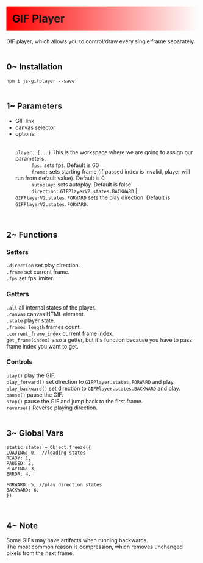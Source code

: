 <h1 style="background-image: linear-gradient(90deg, rgba(255, 0, 0, 1), rgba(0, 0, 0, 0)); padding: 15px"> 
      <span style="color: black;">G</span>IF
      <span style="color: black;">P</span>layer 
</h1>

GIF player, which allows you to control/draw every single frame separately.<br/><br/>

<h2>0~ Installation</h2>

`npm i js-gifplayer --save`<br><br>

<h2>1~ Parameters</h2>

<ul>
<li>GIF link</li>
<li>canvas selector</li>
<li>options:<br><br>

`player: {...}` This is the workspace where we are going to assign our parameters.<br>
&emsp;&emsp;&emsp;`fps:` sets fps. Default is 60<br>
&emsp;&emsp;&emsp;`frame:` sets starting frame (if passed index is invalid, player will run from default value). Default is 0<br>
&emsp;&emsp;&emsp;`autoplay:` sets autoplay. Default is false.<br>
&emsp;&emsp;&emsp;`direction:` `GIFPlayerV2.states.BACKWARD` || `GIFPlayerV2.states.FORWARD` sets the play direction. Default is `GIFPlayerV2.states.FORWARD`.

</li>
</ul>
<br/>

<h2>2~ Functions</h2>

<h3>Setters</h3>

`.direction`  set play direction.<br/>
`.frame` set current frame.<br/>
`.fps` set fps limiter.<br> 

<h3>Getters</h3>

`.all` all internal states of the player.  
`.canvas` canvas HTML element.  
`.state` player state.  
`.frames_length` frames count.  
`.current_frame_index` current frame index.  
`get_frame(index)` also a getter, but it's function because you have to pass frame index you want to get.

<h3>Controls</h3>

`play()` play the GIF.<br/>
`play_forward()` set direction to `GIFPlayer.states.FORWARD` and play.<br/>
`play_backward()` set direction to `GIFPlayer.states.BACKWARD` and play.<br/>
`pause()` pause the GIF.<br/>
`stop()` pause the GIF and jump back to the first frame.<br/>
`reverse()` Reverse playing direction.<br/><br/>

<h2>3~ Global Vars</h2>

```
static states = Object.freeze({
LOADING: 0,  //loading states
READY: 1,
PAUSED: 2,
PLAYING: 3,
ERROR: 4,

FORWARD: 5, //play direction states
BACKWARD: 6,
})
```
<br>

<h2>4~ Note</h2>
<p>
Some GIFs may have artifacts when running backwards.<br>
The most common reason is compression, which removes unchanged pixels from the next frame.
</p>
